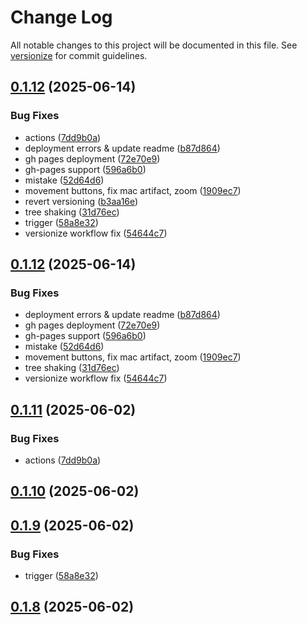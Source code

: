 # Change Log

All notable changes to this project will be documented in this file. See [versionize](https://github.com/versionize/versionize) for commit guidelines.

<a name="0.1.12"></a>
## [0.1.12](https://www.github.com/akinbender/MakerPrompt/releases/tag/v0.1.12) (2025-06-14)

### Bug Fixes

* actions ([7dd9b0a](https://www.github.com/akinbender/MakerPrompt/commit/7dd9b0ac9a145ba9a5dc67e9b12c804ea803d75a))
* deployment errors & update readme ([b87d864](https://www.github.com/akinbender/MakerPrompt/commit/b87d864343a088ad4004455d7fffefd6758cfc3a))
* gh pages deployment ([72e70e9](https://www.github.com/akinbender/MakerPrompt/commit/72e70e9c5afa5b844b1ad1440d2b58e3f28df61e))
* gh-pages support ([596a6b0](https://www.github.com/akinbender/MakerPrompt/commit/596a6b0372cc61eecac38c2204f0179450fe36a5))
* mistake ([52d64d6](https://www.github.com/akinbender/MakerPrompt/commit/52d64d6d58406341dcf50748dab7f11388ced0b8))
* movement buttons, fix mac artifact, zoom ([1909ec7](https://www.github.com/akinbender/MakerPrompt/commit/1909ec71ae939c0ee1762206a0ef3d06e7dfd195))
* revert versioning ([b3aa16e](https://www.github.com/akinbender/MakerPrompt/commit/b3aa16e6337979e20629d8c07255bbb885ffc43a))
* tree shaking ([31d76ec](https://www.github.com/akinbender/MakerPrompt/commit/31d76ecdd4aaa89a32087436fa120db3ded90d3f))
* trigger ([58a8e32](https://www.github.com/akinbender/MakerPrompt/commit/58a8e32b16aadf4f3d1fbe1c30512c4d30bc3054))
* versionize workflow fix ([54644c7](https://www.github.com/akinbender/MakerPrompt/commit/54644c7138cb3f3e75bdd81a634da3f721645828))

<a name="0.1.12"></a>
## [0.1.12](https://www.github.com/akinbender/MakerPrompt/releases/tag/v0.1.12) (2025-06-14)

### Bug Fixes

* deployment errors & update readme ([b87d864](https://www.github.com/akinbender/MakerPrompt/commit/b87d864343a088ad4004455d7fffefd6758cfc3a))
* gh pages deployment ([72e70e9](https://www.github.com/akinbender/MakerPrompt/commit/72e70e9c5afa5b844b1ad1440d2b58e3f28df61e))
* gh-pages support ([596a6b0](https://www.github.com/akinbender/MakerPrompt/commit/596a6b0372cc61eecac38c2204f0179450fe36a5))
* mistake ([52d64d6](https://www.github.com/akinbender/MakerPrompt/commit/52d64d6d58406341dcf50748dab7f11388ced0b8))
* movement buttons, fix mac artifact, zoom ([1909ec7](https://www.github.com/akinbender/MakerPrompt/commit/1909ec71ae939c0ee1762206a0ef3d06e7dfd195))
* tree shaking ([31d76ec](https://www.github.com/akinbender/MakerPrompt/commit/31d76ecdd4aaa89a32087436fa120db3ded90d3f))
* versionize workflow fix ([54644c7](https://www.github.com/akinbender/MakerPrompt/commit/54644c7138cb3f3e75bdd81a634da3f721645828))

<a name="0.1.11"></a>
## [0.1.11](https://www.github.com/akinbender/MakerPrompt/releases/tag/v0.1.11) (2025-06-02)

### Bug Fixes

* actions ([7dd9b0a](https://www.github.com/akinbender/MakerPrompt/commit/7dd9b0ac9a145ba9a5dc67e9b12c804ea803d75a))

<a name="0.1.10"></a>
## [0.1.10](https://www.github.com/akinbender/MakerPrompt/releases/tag/v0.1.10) (2025-06-02)

<a name="0.1.9"></a>
## [0.1.9](https://www.github.com/akinbender/MakerPrompt/releases/tag/v0.1.9) (2025-06-02)

### Bug Fixes

* trigger ([58a8e32](https://www.github.com/akinbender/MakerPrompt/commit/58a8e32b16aadf4f3d1fbe1c30512c4d30bc3054))

<a name="0.1.8"></a>
## [0.1.8](https://www.github.com/akinbender/MakerPrompt/releases/tag/v0.1.8) (2025-06-02)